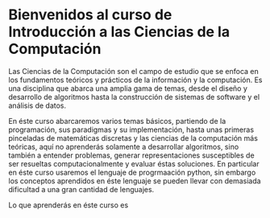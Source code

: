# Bienvenidos al curso de Introducción a las Ciencias de la Computación 

Las Ciencias de la Computación son el campo de estudio que se enfoca en los fundamentos teóricos y prácticos de la información y la computación. Es una disciplina que abarca una amplia gama de temas, desde el diseño y desarrollo de algoritmos hasta la construcción de sistemas de software y el análisis de datos.

En éste curso abarcaremos varios temas básicos, partiendo de la programación, sus paradigmas y su implementación, hasta unas primeras pinceladas de matemáticas discretas y las ciencias de la computación más teóricas, aquí no aprenderás solamente a desarrollar algoritmos, sino también a entender problemas, generar representaciones susceptibles de ser resueltas computacionalmente y evaluar éstas soluciones. En particular en éste curso usaremos el lenguaje de progrmaación python, sin embargo los conceptos aprendidos en éste lenguaje se pueden llevar con demasiada dificultad a una gran cantidad de lenguajes.

Lo que aprenderás en éste curso es

```{tableofcontents}
```
